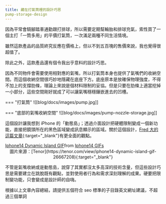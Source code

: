 ```yaml
---
title: 藏在打氣筒裡的設計巧思
pump-storage-design
---
```


因為平常會騎腳踏車通勤跟打排球，所以需要定期幫輪胎和排球充氣，索性買了一個主打「一筒多用」的平價打氣筒，一次滿足兩種不同生活情境。

雖然這款產品的品質終究反應在價格上，但以不到五百塊的售價來說，我也覺得很超值了。

除此之外，這款產品還有個令我出乎意料的設計巧思。

因為不同物件會需要使用相對應的氣嘴，所以打氣筒本身也提供了氣嘴們的收納空間。而這個收納空間很巧妙地隱藏在底座下方。底座原本是放確保物理強度，不得不加上的支撐肋條，理論上來說是個材料限制的妥協。但是只要在肋條上適當挖掉一小部分，這些空間剛好就成了可以讓氣嘴穩穩鑲嵌進去的凹槽。

=== "打氣筒"
     ![[blog/docs/images/pump.jpg]]

=== "底部的氣嘴收納空間"
    ![[blog/docs/images/pump-nozzle-storage.jpg]]

這個設計讓我想到 iPhone 的「動態島」；透過介面設計把硬體限制變成一個新功能，直接把鏡頭所在的黑色區域變成訊息顯示的區域。關於這個設計，[Fred 大的這篇文章](https://hardcopy.cafe/p/220908){:target="_blank"}有更全面的觀點。

<div class="tenor-gif-embed" data-postid="26667208" data-share-method="host" data-aspect-ratio="1.6" data-width="100%"><a href="https://tenor.com/view/iphone14-dynamic-island-gif-26667208">Iphone14 Dynamic Island GIF</a>from <a href="https://tenor.com/search/iphone14-gifs">Iphone14 GIFs</a></div> <script type="text/javascript" async src="https://tenor.com/embed.js"></script>
<center> 圖片來源：[Tenor](https://tenor.com/view/iphone14-dynamic-island-gif-26667208){:target="_blank"}</center>

不管是氣嘴收納或是動態島，說穿了其實都沒太多高深的技術含量，但這些設計巧思是需要建立在跳脫既有觀點，並對使用者行為和需求深刻理解的成果。硬要把限制變功能，只會變成是設計師的自嗨。

根據以上文章內容總結，請提供五個符合 seo 標準的子目錄英文網址建議，不超過三個單詞